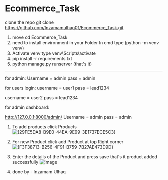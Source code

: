 # Ecommerce_Task

clone the repo
git clone https://github.com/Inzamamulhaq01/Ecommerce_Task.git
1) move cd Ecommerce_Task
2)  need to install environment in your Folder In cmd type (python -m venv venv)
3) Activate venv type venv\Scripts\activate
4) pip install -r requirements.txt
5) python manage.py runserver (that's it)

-----------------------------------------
for admin:
Username = admin
pass = admin

for users login:
  username = user1
  pass = lead1234
  
  username = user2
  pass = lead1234


for admin dashboard:


  http://127.0.0.1:8000/admin/
  Username = admin
  pass = admin
  
  1) To add products click Products
  ![{29FE5DA8-B9E0-44EA-9E99-3E1737ECE5C3}](https://github.com/user-attachments/assets/bb382c75-20b4-497f-abc5-81654c52b2da)
  
  2) For new Product click add Product at top Right corner
  ![{F3F38713-B256-4F91-B759-7B27AE473D9D}](https://github.com/user-attachments/assets/473838b7-510e-4712-b52b-6729904e777a)

  3) Enter the details of the Product and press save that's it product added successfully
     ![image](https://github.com/user-attachments/assets/5c870326-4eeb-4458-b7d5-0aecf7008c02)

  


6) done by - Inzamam Ulhaq 

